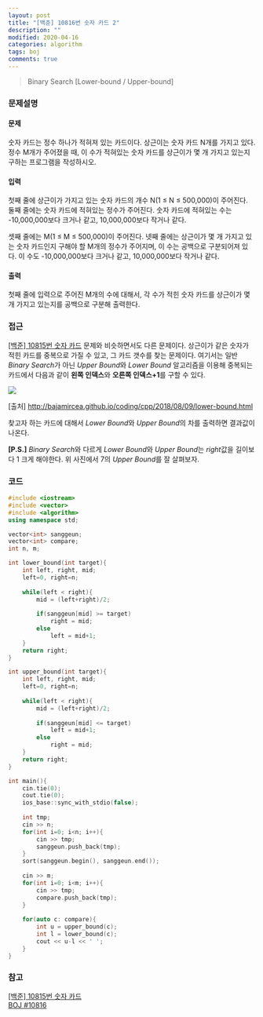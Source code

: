```yaml
---
layout: post
title: "[백준] 10816번 숫자 카드 2"
description: ""
modified: 2020-04-16
categories: algorithm
tags: boj
comments: true
---
```


> Binary Search [Lower-bound / Upper-bound]

### 문제설명

#### 문제
숫자 카드는 정수 하나가 적혀져 있는 카드이다. 상근이는 숫자 카드 N개를 가지고 있다. 정수 M개가 주어졌을 때, 이 수가 적혀있는 숫자 카드를 상근이가 몇 개 가지고 있는지 구하는 프로그램을 작성하시오.

#### 입력
첫째 줄에 상근이가 가지고 있는 숫자 카드의 개수 N(1 ≤ N ≤ 500,000)이 주어진다. 둘째 줄에는 숫자 카드에 적혀있는 정수가 주어진다. 숫자 카드에 적혀있는 수는 -10,000,000보다 크거나 같고, 10,000,000보다 작거나 같다.

셋째 줄에는 M(1 ≤ M ≤ 500,000)이 주어진다. 넷째 줄에는 상근이가 몇 개 가지고 있는 숫자 카드인지 구해야 할 M개의 정수가 주어지며, 이 수는 공백으로 구분되어져 있다. 이 수도 -10,000,000보다 크거나 같고, 10,000,000보다 작거나 같다.

#### 출력
첫째 줄에 입력으로 주어진 M개의 수에 대해서, 각 수가 적힌 숫자 카드를 상근이가 몇 개 가지고 있는지를 공백으로 구분해 출력한다.
 

### 접근
[[백준] 10815번 숫자 카드](https://ddamddi.github.io/algorithm/2020/04/16/boj-10815/) 문제와 비슷하면서도 다른 문제이다. 상근이가 같은 숫자가 적힌 카드를 중복으로 가질 수 있고, 그 카드 갯수를 찾는 문제이다. 여기서는 일반 *Binary Search*가 아닌 *Upper Bound*와 *Lower Bound* 알고리즘을 이용해 중복되는 카드에서 다음과 같이 **왼쪽 인덱스**와 **오른쪽 인덱스+1**를 구할 수 있다.

<img src="https://www.dropbox.com/s/k8jzd5gn4rladjh/lower_and_upper_bound.png?dl=1">

[출처] http://bajamircea.github.io/coding/cpp/2018/08/09/lower-bound.html

찾고자 하는 카드에 대해서 *Lower Bound*와 *Upper Bound*의 차를 출력하면 결과값이 나온다.

**[P.S.]** *Binary Search*와 다르게 *Lower Bound*와 *Upper Bound*는 *right*값을 길이보다 1 크게 해야한다. 위 사진에서 7의 *Upper Bound*를 잘 살펴보자.


### 코드
```cpp
#include <iostream>
#include <vector>
#include <algorithm>
using namespace std;

vector<int> sanggeun;
vector<int> compare;
int n, m;

int lower_bound(int target){
	int left, right, mid;
	left=0, right=n;
	
	while(left < right){
		mid = (left+right)/2;
		
		if(sanggeun[mid] >= target)
			right = mid;
		else
			left = mid+1;
	}
	return right;
}

int upper_bound(int target){
	int left, right, mid;
	left=0, right=n;
	
	while(left < right){
		mid = (left+right)/2;
		
		if(sanggeun[mid] <= target)
			left = mid+1;
		else
			right = mid;
	}
	return right;
}

int main(){
	cin.tie(0);
	cout.tie(0);
    ios_base::sync_with_stdio(false);
	
	int tmp;	
	cin >> n;
	for(int i=0; i<n; i++){
		cin >> tmp;
		sanggeun.push_back(tmp);
	}
	sort(sanggeun.begin(), sanggeun.end());
	
	cin >> m;
	for(int i=0; i<m; i++){
		cin >> tmp;
		compare.push_back(tmp);
	}
	
	for(auto c: compare){
		int u = upper_bound(c);
		int l = lower_bound(c);
		cout << u-l << ' ';
	}
}
```

### 참고
[[백준] 10815번 숫자 카드](https://ddamddi.github.io/algorithm/2020/04/16/boj-10815/)  
[BOJ #10816](https://www.acmicpc.net/problem/10816)